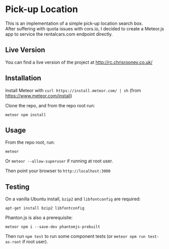 # Pick-up Location

This is an implementation of a simple pick-up location search box.  
After suffering with quota issues with cors.io, I decided to create a
Meteor.js app to service the rentalcars.com endpoint directly.

## Live Version

You can find a live version of the project at http://rc.chrisrooney.co.uk/

## Installation

Install Meteor with `curl https://install.meteor.com/ | sh`
(from https://www.meteor.com/install)

Clone the repo, and from the repo root run:

`meteor npm install`

## Usage

From the repo root, run:

`meteor`

Or `meteor --allow-superuser` if running at root user.

Then point your browser to `http://localhost:3000`

## Testing

On a vanilla Ubuntu install, `bzip2` and `libfontconfig` are required:

`apt-get install bzip2 libfontconfig`

Phanton.js is also a prerequisite:

`meteor npm i --save-dev phantomjs-prebuilt`

Then run `npm test` to run some component tests (or `meteor npm run test-as-root` if root user).
